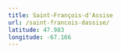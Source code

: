 ```yaml
---
title: Saint-François-d'Assise
url: /saint-francois-dassise/
latitude: 47.983
longitude: -67.166
---
```

